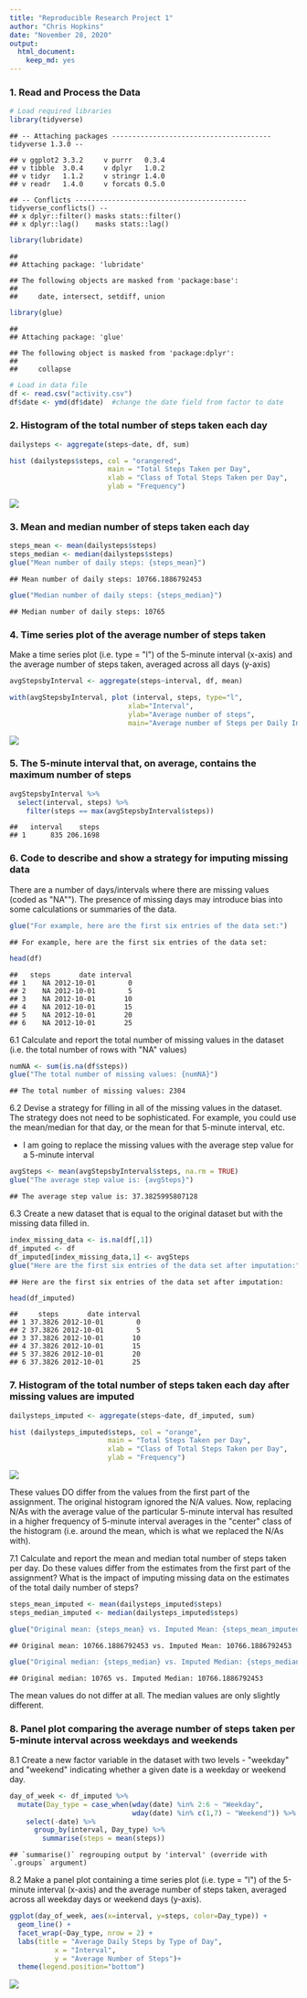 ```yaml
---
title: "Reproducible Research Project 1"
author: "Chris Hopkins"
date: "November 28, 2020"
output: 
  html_document: 
    keep_md: yes
---
```




### 1. Read and Process the Data


```r
# Load required libraries
library(tidyverse)
```

```
## -- Attaching packages --------------------------------------- tidyverse 1.3.0 --
```

```
## v ggplot2 3.3.2     v purrr   0.3.4
## v tibble  3.0.4     v dplyr   1.0.2
## v tidyr   1.1.2     v stringr 1.4.0
## v readr   1.4.0     v forcats 0.5.0
```

```
## -- Conflicts ------------------------------------------ tidyverse_conflicts() --
## x dplyr::filter() masks stats::filter()
## x dplyr::lag()    masks stats::lag()
```

```r
library(lubridate)
```

```
## 
## Attaching package: 'lubridate'
```

```
## The following objects are masked from 'package:base':
## 
##     date, intersect, setdiff, union
```

```r
library(glue)
```

```
## 
## Attaching package: 'glue'
```

```
## The following object is masked from 'package:dplyr':
## 
##     collapse
```


```r
# Load in data file
df <- read.csv("activity.csv")
df$date <- ymd(df$date)  #change the date field from factor to date
```

### 2. Histogram of the total number of steps taken each day

```r
dailysteps <- aggregate(steps~date, df, sum)

hist (dailysteps$steps, col = "orangered",
                        main = "Total Steps Taken per Day",
                        xlab = "Class of Total Steps Taken per Day",
                        ylab = "Frequency")
```

![](Project1_files/figure-html/unnamed-chunk-3-1.png)<!-- -->

### 3. Mean and median number of steps taken each day

```r
steps_mean <- mean(dailysteps$steps)
steps_median <- median(dailysteps$steps)
glue("Mean number of daily steps: {steps_mean}")
```

```
## Mean number of daily steps: 10766.1886792453
```

```r
glue("Median number of daily steps: {steps_median}")
```

```
## Median number of daily steps: 10765
```

### 4. Time series plot of the average number of steps taken

   Make a time series plot (i.e. type = "l") of the 5-minute interval (x-axis) and the average number of steps taken, averaged across all days (y-axis)

```r
avgStepsbyInterval <- aggregate(steps~interval, df, mean)

with(avgStepsbyInterval, plot (interval, steps, type="l",
                             xlab="Interval",
                             ylab="Average number of steps",
                             main="Average number of Steps per Daily Interval"))
```

![](Project1_files/figure-html/unnamed-chunk-5-1.png)<!-- -->


### 5. The 5-minute interval that, on average, contains the maximum number of steps

```r
avgStepsbyInterval %>% 
  select(interval, steps) %>% 
    filter(steps == max(avgStepsbyInterval$steps))
```

```
##   interval    steps
## 1      835 206.1698
```


### 6. Code to describe and show a strategy for imputing missing data
  There are a number of days/intervals where there are missing values (coded as "NA""). The presence of missing days may introduce bias into some calculations or summaries of the data.


```r
glue("For example, here are the first six entries of the data set:")
```

```
## For example, here are the first six entries of the data set:
```

```r
head(df)
```

```
##   steps       date interval
## 1    NA 2012-10-01        0
## 2    NA 2012-10-01        5
## 3    NA 2012-10-01       10
## 4    NA 2012-10-01       15
## 5    NA 2012-10-01       20
## 6    NA 2012-10-01       25
```

6.1 Calculate and report the total number of missing values in the dataset (i.e. the total number of rows with "NA" values)

```r
numNA <- sum(is.na(df$steps))
glue("The total number of missing values: {numNA}")
```

```
## The total number of missing values: 2304
```


6.2 Devise a strategy for filling in all of the missing values in the dataset. The strategy does not need to be sophisticated. For example, you could use the mean/median for that day, or the mean for that 5-minute interval, etc.

 - I am going to replace the missing values with the average step value for a 5-minute interval
 

```r
avgSteps <- mean(avgStepsbyInterval$steps, na.rm = TRUE)
glue("The average step value is: {avgSteps}")
```

```
## The average step value is: 37.3825995807128
```
 

6.3 Create a new dataset that is equal to the original dataset but with the missing data filled in.
 

```r
index_missing_data <- is.na(df[,1])
df_imputed <- df
df_imputed[index_missing_data,1] <- avgSteps
glue("Here are the first six entries of the data set after imputation:")
```

```
## Here are the first six entries of the data set after imputation:
```

```r
head(df_imputed)
```

```
##     steps       date interval
## 1 37.3826 2012-10-01        0
## 2 37.3826 2012-10-01        5
## 3 37.3826 2012-10-01       10
## 4 37.3826 2012-10-01       15
## 5 37.3826 2012-10-01       20
## 6 37.3826 2012-10-01       25
```


### 7. Histogram of the total number of steps taken each day after missing values are imputed


```r
dailysteps_imputed <- aggregate(steps~date, df_imputed, sum)

hist (dailysteps_imputed$steps, col = "orange",
                        main = "Total Steps Taken per Day",
                        xlab = "Class of Total Steps Taken per Day",
                        ylab = "Frequency")
```

![](Project1_files/figure-html/unnamed-chunk-11-1.png)<!-- -->

These values DO differ from the values from the first part of the assignment.  The original histogram ignored the N/A values.  Now, replacing N/As with the average value of the particular 5-minute interval has resulted in a higher frequency of 5-minute interval averages in the "center" class of the histogram (i.e. around the mean, which is what we replaced the N/As with).


7.1 Calculate and report the mean and median total number of steps taken per day. Do these values differ from the estimates from the first part of the assignment? What is the impact of imputing missing data on the estimates of the total daily number of steps?


```r
steps_mean_imputed <- mean(dailysteps_imputed$steps)
steps_median_imputed <- median(dailysteps_imputed$steps)

glue("Original mean: {steps_mean} vs. Imputed Mean: {steps_mean_imputed}")
```

```
## Original mean: 10766.1886792453 vs. Imputed Mean: 10766.1886792453
```

```r
glue("Original median: {steps_median} vs. Imputed Median: {steps_median_imputed}")
```

```
## Original median: 10765 vs. Imputed Median: 10766.1886792453
```

The mean values do not differ at all.  The median values are only slightly different.


### 8. Panel plot comparing the average number of steps taken per 5-minute interval across weekdays and weekends

8.1 Create a new factor variable in the dataset with two levels - "weekday" and "weekend" indicating whether a given date is a weekday or weekend day.


```r
day_of_week <- df_imputed %>%
  mutate(Day_type = case_when(wday(date) %in% 2:6 ~ "Weekday",
                              wday(date) %in% c(1,7) ~ "Weekend")) %>%
    select(-date) %>%
      group_by(interval, Day_type) %>%
        summarise(steps = mean(steps))
```

```
## `summarise()` regrouping output by 'interval' (override with `.groups` argument)
```

8.2 Make a panel plot containing a time series plot (i.e. type = "l") of the 5-minute interval (x-axis) and the average number of steps taken, averaged across all weekday days or weekend days (y-axis).


```r
ggplot(day_of_week, aes(x=interval, y=steps, color=Day_type)) + 
  geom_line() + 
  facet_wrap(~Day_type, nrow = 2) +
  labs(title = "Average Daily Steps by Type of Day",
           x = "Interval",
           y = "Average Number of Steps")+
  theme(legend.position="bottom")
```

![](Project1_files/figure-html/unnamed-chunk-14-1.png)<!-- -->
